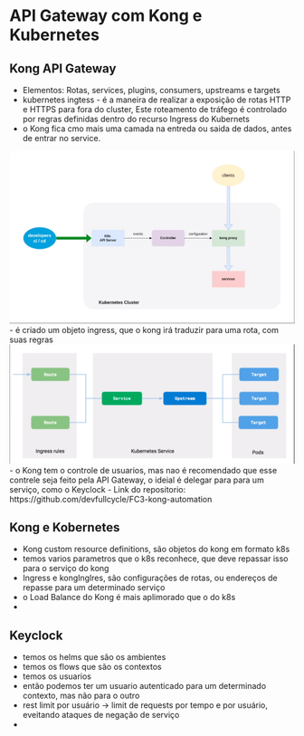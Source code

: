 # API Gateway com Kong e Kubernetes

## Kong API Gateway

- Elementos: Rotas, services, plugins, consumers, upstreams e targets
- kubernetes ingtess - é a maneira de realizar a exposição de rotas HTTP e HTTPS para fora do cluster, Este roteamento de tráfego é controlado por regras definidas dentro do recurso Ingress do Kubernets
- o Kong fica cmo mais uma camada na entreda ou saida de dados, antes de entrar no service.
<img src="./img/Screenshot 2022-12-05 at 21.01.17.png">
- é criado um objeto ingress, que o kong irá traduzir para uma rota, com suas regras
<img src="./img/Screenshot 2022-12-05 at 21.05.06.png">
- o Kong tem o controle de usuarios, mas nao é recomendado que esse contrele seja feito pela API Gateway,
o ideial é delegar para para um serviço, como o Keyclock
- Link do repositorio: https://github.com/devfullcycle/FC3-kong-automation

## Kong e Kobernetes
- Kong custom resource definitions, são objetos do kong em formato k8s
- temos varios parametros que o k8s reconhece, que deve repassar isso para o serviço do kong
- Ingress e kongInglres, são configurações de rotas, ou endereços de repasse para um determinado serviço
- o Load Balance do Kong é mais aplimorado que o do k8s
- 


## Keyclock
- temos os helms que são os ambientes
- temos os flows que são os contextos
- temos os usuarios
- então podemos ter um usuario autenticado para um determinado contexto, mas não para o outro
- rest limit por usuário -> limit de requests por tempo e por usuário, eveitando ataques de negação de serviço
- 
